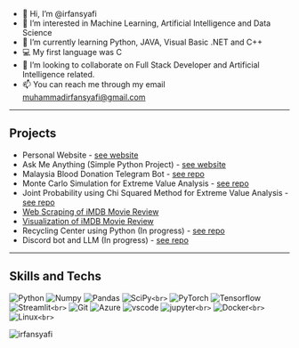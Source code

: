 - 👋 Hi, I’m @irfansyafi
- 👀 I’m interested in Machine Learning, Artificial Intelligence and Data Science
- 🌱 I’m currently learning Python, JAVA, Visual Basic .NET and C++
- 💻 My first language was C
- 💞️ I’m looking to collaborate on Full Stack Developer and Artificial Intelligence related.
- 📫 You can reach me through my email muhammadirfansyafi@gmail.com

---

## Projects

- Personal Website - [see website](https://irfansyafi.github.io)
- Ask Me Anything (Simple Python Project) - [see website](https://ask-irfan.site)
- Malaysia Blood Donation Telegram Bot - [see repo](https://github.com/irfansyafi/malaysia_blood_donation)
- Monte Carlo Simulation for Extreme Value Analysis - [see repo](https://github.com/irfansyafi/eva_mc_simulation)
- Joint Probability using Chi Squared Method for Extreme Value Analysis - [see repo](https://github.com/irfansyafi/eva_jointprob)
- [Web Scraping of iMDB Movie Review](https://github.com/irfansyafi/imdbmoviescraping)
- [Visualization of iMDB Movie Review](https://github.com/irfansyafi/imdbmoviesvisualization)
- Recycling Center using Python (In progress) - [see repo](https://github.com/irfansyafi/recycle-je)
- Discord bot and LLM (In progress) - [see repo](https://github.com/irfansyafi/discord-bot)

---

## Skills and Techs

![Python](https://img.shields.io/badge/Python-FFD43B?style=for-the-badge&logo=python&logoColor=blue)
![Numpy](https://img.shields.io/badge/Numpy-777BB4?style=for-the-badge&logo=numpy&logoColor=white)
![Pandas](https://img.shields.io/badge/Pandas-2C2D72?style=for-the-badge&logo=pandas&logoColor=white)
![SciPy](https://img.shields.io/badge/SciPy-%230C55A5.svg?style=for-the-badge&logo=scipy&logoColor=%white)`<br>`
![PyTorch](https://img.shields.io/badge/PyTorch-%23EE4C2C.svg?style=for-the-badge&logo=PyTorch&logoColor=white)
![Tensorflow](https://img.shields.io/badge/TensorFlow-FF6F00?style=for-the-badge&logo=tensorflow&logoColor=white)
![Streamlit](https://img.shields.io/badge/Streamlit-FF4B4B?style=for-the-badge&logo=Streamlit&logoColor=white)`<br>`
![Git](https://img.shields.io/badge/git-%23F05033.svg?style=for-the-badge&logo=git&logoColor=white)
![Azure](https://img.shields.io/badge/azure-%230072C6.svg?style=for-the-badge&logo=microsoftazure&logoColor=white)
![vscode](https://img.shields.io/badge/Visual%20Studio%20Code-007ACC.svg?style=for-the-badge&logo=Visual-Studio-Code&logoColor=white)
![jupyter](https://img.shields.io/badge/Jupyter-F37626.svg?style=for-the-badge&logo=Jupyter&logoColor=white)`<br>`
![Docker](https://img.shields.io/badge/docker-%230db7ed.svg?style=for-the-badge&logo=docker&logoColor=white)`<br>`
![Linux](https://img.shields.io/badge/Linux-FCC624?style=for-the-badge&logo=linux&logoColor=black)`<br>`

<p align="left"> <img src="https://komarev.com/ghpvc/?username=irfansyafi&label=Profile%20Views&color=00A19B&style=flat" alt="irfansyafi" /> </p>

<!---
irfansyafi/irfansyafi is a ✨ special ✨ repository because its `README.md` (this file) appears on your GitHub profile.
You can click the Preview link to take a look at your changes.
--->
